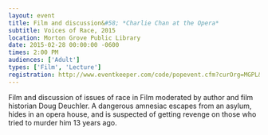 ```yaml
---
layout: event
title: Film and discussion&#58; *Charlie Chan at the Opera*
subtitle: Voices of Race, 2015
location: Morton Grove Public Library
date: 2015-02-28 00:00:00 -0600
times: 2:00 PM
audiences: ['Adult']
types: ['Film', 'Lecture']
registration: http://www.eventkeeper.com/code/popevent.cfm?curOrg=MGPL&curApp=events&eID=3794540&thisDate=NO_DATE
---
```

Film and discussion of issues of race in Film moderated by author and film historian Doug Deuchler. A dangerous amnesiac escapes from an asylum, hides in an opera house, and is suspected of getting revenge on those who tried to murder him 13 years ago.
